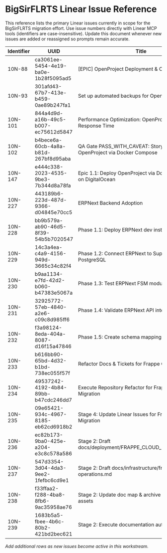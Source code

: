 # BigSirFLRTS Linear Issue Reference

This reference lists the primary Linear issues currently in scope for the BigSirFLRTS migration effort. Use issue numbers directly with Linear MCP tools (identifiers are case-insensitive). Update this document whenever new issues are added or reassigned so prompts remain accurate.

| Identifier | UUID | Title | Parent |
| --- | --- | --- | --- |
| 10N-88 | ca3061ee-5454-4e19-ba0e-1b28f5095ad5 | [EPIC] OpenProject Deployment & Configuration | — |
| 10N-93 | 301afd43-67b7-413e-b459-0ae89b247fa1 | Set up automated backups for OpenProject | 10N-88 |
| 10N-101 | 844a4d9d-a16b-49c5-b007-ec75612d5847 | Performance Optimization: OpenProject P95 Response Time | — |
| 10N-102 | b4bece6a-60cb-4a8a-b81d-267bf8d95aba | QA Gate PASS_WITH_CAVEAT: Story 1.1 - Deploy OpenProject via Docker Compose | — |
| 10N-147 | e444c338-2023-4535-9be3-7b344d8a78fa | Epic 1.1: Deploy OpenProject via Docker Compose on DigitalOcean | — |
| 10N-227 | 443189b6-223d-487d-9366-d04845e70cc5 | ERPNext Backend Adoption | — |
| 10N-228 | bb9b579a-ab90-46d5-8f39-54b5b7020547 | Phase 1.1: Deploy ERPNext dev instance | 10N-227 |
| 10N-229 | 14c3a4ea-c4a9-4156-949d-3665c34c82f4 | Phase 1.2: Connect ERPNext to Supabase PostgreSQL | 10N-227 |
| 10N-230 | b9aa1134-e7fd-42d2-b060-b47383e5067a | Phase 1.3: Test ERPNext FSM module features | 10N-227 |
| 10N-231 | 32925772-57eb-4840-a2e6-c09c8d985ff6 | Phase 1.4: Validate ERPNext API integration | 10N-227 |
| 10N-232 | f3a98124-8eda-404a-8087-d16f15a47846 | Phase 1.5: Create schema mapping document | 10N-227 |
| 10N-233 | b616bb90-65bd-4d32-b1bd-738ec055f57f | Refactor Docs & Tickets for Frappe Cloud Migration | — |
| 10N-234 | 49537242-4192-4b84-89bb-b47cdc246dd7 | Execute Repository Refactor for Frappe Cloud Migration | 10N-233 |
| 10N-235 | 09e65421-934c-4967-8185-eb62cd6918b2 | Stage 4: Update Linear Issues for Frappe Cloud Migration | 10N-233 |
| 10N-236 | ec82b173-9ba0-425e-a204-e3c8c578a586 | Stage 2: Draft docs/deployment/FRAPPE_CLOUD_DEPLOYMENT.md | 10N-233 |
| 10N-237 | 547d3354-3d04-4da3-9ee2-1fefbc6cd9e1 | Stage 2: Draft docs/infrastructure/frappe-cloud-operations.md | 10N-233 |
| 10N-238 | f33ffaa2-f288-4ba8-8fb6-9ac35958ae76 | Stage 2: Update doc map & archive OpenProject assets | 10N-233 |
| 10N-239 | 1683b5a5-fbee-4b6c-80b2-421bd2bec621 | Stage 2: Execute documentation automation | 10N-233 |

_Add additional rows as new issues become active in this workstream._
